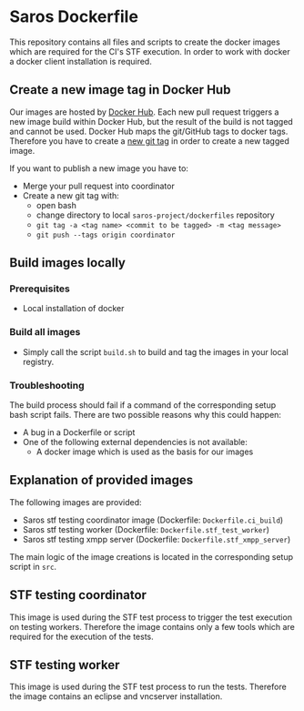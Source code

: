 # Saros Dockerfile
This repository contains all files and scripts to create the docker images which are required for the CI's STF execution.
In order to work with docker a docker client installation is required.

## Create a new image tag in Docker Hub
Our images are hosted by [Docker Hub](https://hub.docker.com/u/saros).
Each new pull request triggers a new image build within Docker Hub, but the result of the build is not tagged and cannot be used.
Docker Hub maps the git/GitHub tags to docker tags. Therefore you have to create a [new git tag](https://git-scm.com/book/en/v2/Git-Basics-Tagging) in order to create a new tagged image.

If you want to publish a new image you have to:
* Merge your pull request into coordinator
* Create a new git tag with:
  * open bash
  * change directory to local `saros-project/dockerfiles` repository
  * `git tag -a <tag name> <commit to be tagged> -m <tag message>`
  * `git push --tags origin coordinator`

## Build images locally

### Prerequisites
* Local installation of docker

### Build all images
* Simply call the script `build.sh` to build and tag the images in your local registry.

### Troubleshooting
The build process should fail if a command of the corresponding setup bash script fails. There are two possible reasons why this could happen:
* A bug in a Dockerfile or script
* One of the following external dependencies is not available:
  * A docker image which is used as the basis for our images

## Explanation of provided images
The following images are provided:
 * Saros stf testing coordinator image (Dockerfile: `Dockerfile.ci_build`)
 * Saros stf testing worker (Dockerfile: `Dockerfile.stf_test_worker`)
 * Saros stf testing xmpp server (Dockerfile: `Dockerfile.stf_xmpp_server`)

The main logic of the image creations is located in the corresponding setup script in `src`.

## STF testing coordinator
This image is used during the STF test process to trigger the test execution on testing workers.
Therefore the image contains only a few tools which are required for the execution of the tests.

## STF testing worker
This image is used during the STF test process to run the tests.
Therefore the image contains an eclipse and vncserver installation.

